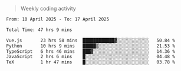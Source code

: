 > Weekly coding activity
<!--START_SECTION:waka-->

```txt
From: 10 April 2025 - To: 17 April 2025

Total Time: 47 hrs 9 mins

Vue.js       23 hrs 58 mins  ████████████▓░░░░░░░░░░░░   50.84 %
Python       10 hrs 9 mins   █████▒░░░░░░░░░░░░░░░░░░░   21.53 %
TypeScript   6 hrs 46 mins   ███▓░░░░░░░░░░░░░░░░░░░░░   14.36 %
JavaScript   2 hrs 6 mins    █░░░░░░░░░░░░░░░░░░░░░░░░   04.48 %
TeX          1 hr 47 mins    █░░░░░░░░░░░░░░░░░░░░░░░░   03.78 %
```

<!--END_SECTION:waka-->
